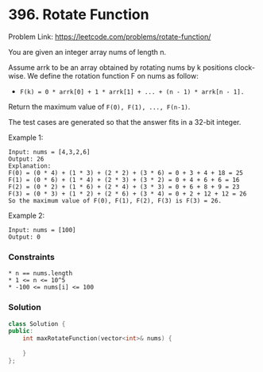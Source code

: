 # 396. Rotate Function

Problem Link: https://leetcode.com/problems/rotate-function/

You are given an integer array nums of length n.

Assume arrk to be an array obtained by rotating nums by k positions clock-wise. We define the rotation function F on nums as follow:

* ```F(k) = 0 * arrk[0] + 1 * arrk[1] + ... + (n - 1) * arrk[n - 1].```

Return the maximum value of ```F(0), F(1), ..., F(n-1)```.

The test cases are generated so that the answer fits in a 32-bit integer.

Example 1:
```
Input: nums = [4,3,2,6]
Output: 26
Explanation:
F(0) = (0 * 4) + (1 * 3) + (2 * 2) + (3 * 6) = 0 + 3 + 4 + 18 = 25
F(1) = (0 * 6) + (1 * 4) + (2 * 3) + (3 * 2) = 0 + 4 + 6 + 6 = 16
F(2) = (0 * 2) + (1 * 6) + (2 * 4) + (3 * 3) = 0 + 6 + 8 + 9 = 23
F(3) = (0 * 3) + (1 * 2) + (2 * 6) + (3 * 4) = 0 + 2 + 12 + 12 = 26
So the maximum value of F(0), F(1), F(2), F(3) is F(3) = 26.
```

Example 2:
```
Input: nums = [100]
Output: 0
```

### Constraints
```
* n == nums.length
* 1 <= n <= 10^5
* -100 <= nums[i] <= 100
```

### Solution
```cpp
class Solution {
public:
    int maxRotateFunction(vector<int>& nums) {
        
    }
};
```


